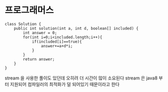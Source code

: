 # 프로그래머스 

```
class Solution {
    public int solution(int a, int d, boolean[] included) {
        int answer = 0;
        for(int i=0;i<included.length;i++){
            if(included[i]==true){
                answer+=a+d*i;
            }
        }
        return answer;
    }
}
```
stream 을 사용한 풀이도 있던데 오히려 더 시간이 많이 소요된다
stream 은 java8 부터 지원되어 컴파일러의 최적화가 덜 되어있기 때문이라고 한다
